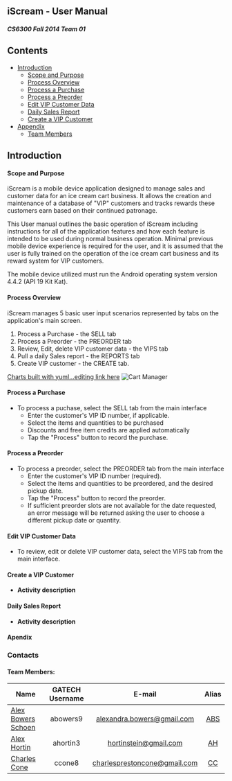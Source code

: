 ## **iScream - User Manual** 
##### CS6300 Fall 2014 Team 01
Contents
-----------------

- [Introduction](#introduction)
  - [Scope and Purpose](#scope-and-purpose)
  - [Process Overview](#process-overview)
  - [Process a Purchase](#process-a-purchase)
  - [Process a Preorder](#process-a-preorder)
  - [Edit VIP Customer Data](edit-vip-customer-data)
  - [Daily Sales Report](#daily-sales-report)
  - [Create a VIP Customer](#create-a-vip-customer)
- [Appendix](#appendix)
  - [Team Members](#team-members)



## Introduction

#### Scope and Purpose

iScream is a mobile device application designed to manage sales and customer data for an ice cream cart business.  It allows the creation and maintenance of a database of "VIP" customers and tracks rewards these customers earn based on their continued patronage. 

This User manual outlines the basic operation of iScream including instructions for all of the application features and how each feature is intended to be used during normal business operation. Minimal previous mobile device experience is required for the user, and it is assumed that the user is fully trained on the operation of the ice cream cart business and its reward system for VIP customers.  

The mobile device utilized must run the Android operating system version 4.4.2 (API 19 Kit Kat).


#### Process Overview

iScream manages 5 basic user input scenarios represented by tabs on the application's main screen. 

1.	Process a Purchase - the SELL tab
2.	Process a Preorder - the PREORDER tab
3.	Review, Edit, delete VIP customer data - the VIPS tab
4.	Pull a daily Sales report - the REPORTS tab
5.	Create VIP customer - the CREATE tab.

[Charts built with yuml...editing link here](http://yuml.me/edit/5b927c22)
![Cart Manager](http://yuml.me/5b927c22)

#### Process a Purchase

- To process a puchase, select the SELL tab from the main interface
  - Enter the customer's VIP ID number, if applicable.
  - Select the items and quantities to be purchased
  - Discounts and free item credits are applied automatically
  - Tap the "Process" button to record the purchase.    

#### Process a Preorder

- To process a preorder, select the PREORDER tab from the main interface
  - Enter the customer's VIP ID number (required).
  - Select the items and quantities to be preordered, and the desired pickup date.
  - Tap the "Process" button to record the preorder.
  - If sufficient preorder slots are not available for the date requested, an error message will be returned asking the user to choose a different pickup date or quantity.
 
#### Edit VIP Customer Data

- To review, edit or delete VIP customer data, select the VIPS tab from the main interface.  


#### Create a VIP Customer

- **Activity description** 


 
#### Daily Sales Report

- **Activity description** 

#### Apendix
### Contacts

#### Team Members:

| Name  				| GATECH Username		| E-mail						| Alias |
| --------------------- |:---------------------:|:-----------------------------:|:-----:| 
| [Alex Bowers Schoen](http://github.com/bowersaa )  	| abowers9				| alexandra.bowers@gmail.com 	| [ABS](http://github.com/bowersaa )   |
| [Alex Hortin](http://github.com/hortinstein) 	 		| ahortin3				| hortinstein@gmail.com  		| [AH](http://github.com/hortinstein )    |
| [Charles Cone](http://github.com/ccone8)  	 		| ccone8		        | charlesprestoncone@gmail.com  | [CC](http://github.com/ccone8 )    |